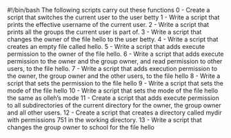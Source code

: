#!/bin/bash 
The following scripts carry out these functions 
0 - Create a script that switches the current user to the user betty
1 - Write a script that prints the effective username of the current user.
2 - Write a script that prints all the groups the current user is part of.
3 - Write a script that changes the owner of the file hello to the user betty.
4 - Write a script that creates an empty file called hello.
5 - Write a script that adds execute permission to the owner of the file hello.
6 - Write a script that adds execute permission to the owner and the group owner, and read permission to other users, to the file hello.
7 - Write a script that adds execution permission to the owner, the group owner and the other users, to the file hello
8 - Write a script that sets the permission to the file hello
9 - Write a script that sets the mode of the file hello
10 - Write a script that sets the mode of the file hello the same as olleh’s mode
11 - Create a script that adds execute permission to all subdirectories of the current directory for the owner, the group owner and all other users.
12 - Create a script that creates a directory called mydir with permissions 751 in the working directory.
13 - Write a script that changes the group owner to school for the file hello

